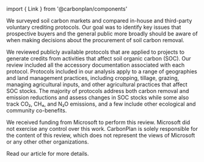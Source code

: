import { Link } from '@carbonplan/components'

We surveyed soil carbon markets and compared in-house and third-party voluntary crediting protocols. Our goal was to identify key issues that prospective buyers and the general public more broadly should be aware of when making decisions about the procurement of soil carbon removal.

We reviewed publicly available protocols that are applied to projects to generate credits from activities that affect soil organic carbon (SOC). Our review included all the accessory documentation associated with each protocol. Protocols included in our analysis apply to a range of geographies and land management practices, including cropping, tillage, grazing, managing agricultural inputs, and other agricultural practices that affect SOC stocks. The majority of protocols address both carbon removal and emission reductions and assess changes in SOC stocks while some also track CO₂, CH₄, and N₂O emissions, and a few include other ecological and community co-benefits.

We received funding from Microsoft to perform this review. Microsoft did not exercise any control over this work. CarbonPlan is solely responsible for the content of this review, which does not represent the views of Microsoft or any other other organizations.

Read our <Link href='/research/soil-protocols-explainer'>article</Link> for more details.
